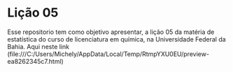 # Lição 05
 Esse repositorio tem como objetivo apresentar, a lição 05 da matéria de estatística do curso de licenciatura em química, na Universidade Federal da Bahia. Aqui neste link (file:///C:/Users/Michely/AppData/Local/Temp/RtmpYXU0EU/preview-ea8262345c7.html)
